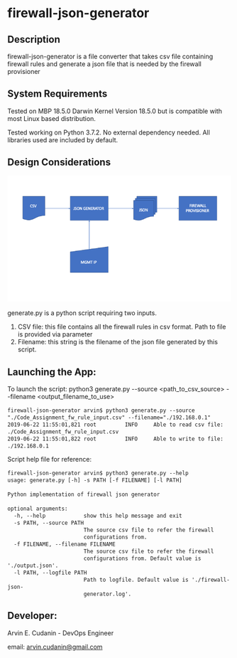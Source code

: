 firewall-json-generator
==========

Description
-----------
firewall-json-generator is a file converter that takes csv file containing firewall rules and generate a json file that is needed by the firewall provisioner

System Requirements
-------------------
Tested on MBP 18.5.0 Darwin Kernel Version 18.5.0 but is compatible with most Linux based distribution.

Tested working on Python 3.7.2. No external dependency needed. All libraries used are included by default.

Design Considerations
---------------------
![Design Flow](design.png)

generate.py is a python script requiring two inputs.

1. CSV file: this file contains all the firewall rules in csv format. Path to file is provided via parameter
2. Filename: this string is the filename of the json file generated by this script.

Launching the App:
-------------------
To launch the script: python3 generate.py --source <path_to_csv_source> --filename <output_filename_to_use>

```
firewall-json-generator arvin$ python3 generate.py --source "./Code_Assignment_fw_rule_input.csv" --filename="./192.168.0.1"
2019-06-22 11:55:01,821 root         INFO     Able to read csv file: ./Code_Assignment_fw_rule_input.csv
2019-06-22 11:55:01,822 root         INFO     Able to write to file: ./192.168.0.1
```

Script help file for reference:
```
firewall-json-generator arvin$ python3 generate.py --help
usage: generate.py [-h] -s PATH [-f FILENAME] [-l PATH]

Python implementation of firewall json generator

optional arguments:
  -h, --help            show this help message and exit
  -s PATH, --source PATH
                        The source csv file to refer the firewall
                        configurations from.
  -f FILENAME, --filename FILENAME
                        The source csv file to refer the firewall
                        configurations from. Default value is './output.json'.
  -l PATH, --logfile PATH
                        Path to logfile. Default value is './firewall-json-
                        generator.log'.
```

Developer:
----------
Arvin E. Cudanin - DevOps Engineer

email: arvin.cudanin@gmail.com
